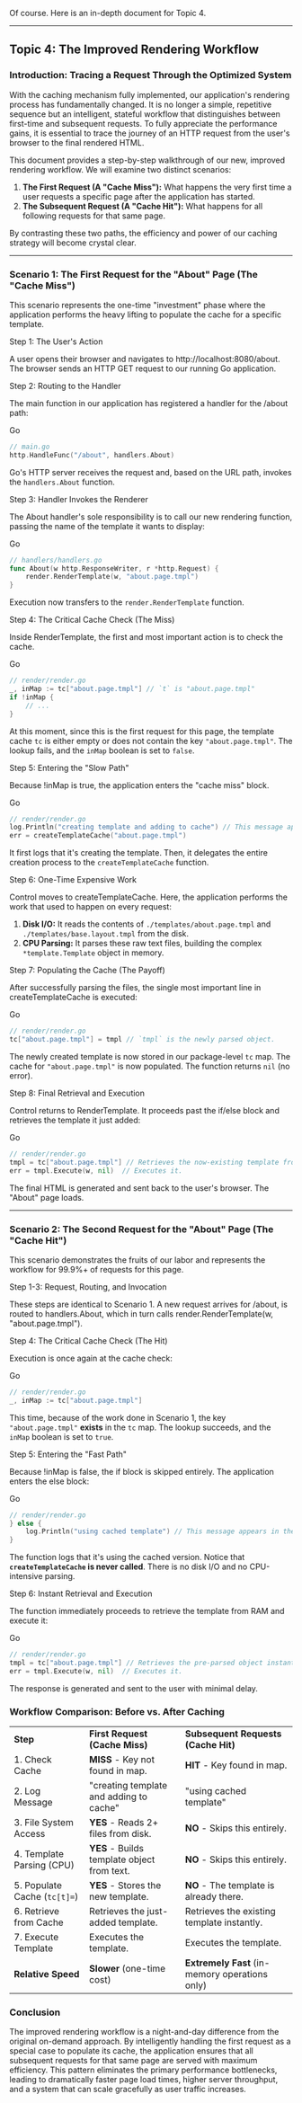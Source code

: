 Of course. Here is an in-depth document for Topic 4.

---

## Topic 4: The Improved Rendering Workflow

### Introduction: Tracing a Request Through the Optimized System

With the caching mechanism fully implemented, our application's rendering process has fundamentally changed. It is no longer a simple, repetitive sequence but an intelligent, stateful workflow that distinguishes between first-time and subsequent requests. To fully appreciate the performance gains, it is essential to trace the journey of an HTTP request from the user's browser to the final rendered HTML.

This document provides a step-by-step walkthrough of our new, improved rendering workflow. We will examine two distinct scenarios:

1. **The First Request (A "Cache Miss"):** What happens the very first time a user requests a specific page after the application has started.
2. **The Subsequent Request (A "Cache Hit"):** What happens for all following requests for that same page.

By contrasting these two paths, the efficiency and power of our caching strategy will become crystal clear.

---

### Scenario 1: The First Request for the "About" Page (The "Cache Miss")

This scenario represents the one-time "investment" phase where the application performs the heavy lifting to populate the cache for a specific template.

Step 1: The User's Action

A user opens their browser and navigates to http://localhost:8080/about. The browser sends an HTTP GET request to our running Go application.

Step 2: Routing to the Handler

The main function in our application has registered a handler for the /about path:

Go

```Go
// main.go
http.HandleFunc("/about", handlers.About)
```

Go's HTTP server receives the request and, based on the URL path, invokes the `handlers.About` function.

Step 3: Handler Invokes the Renderer

The About handler's sole responsibility is to call our new rendering function, passing the name of the template it wants to display:

Go

```Go
// handlers/handlers.go
func About(w http.ResponseWriter, r *http.Request) {
	render.RenderTemplate(w, "about.page.tmpl")
}
```

Execution now transfers to the `render.RenderTemplate` function.

Step 4: The Critical Cache Check (The Miss)

Inside RenderTemplate, the first and most important action is to check the cache.

Go

```Go
// render/render.go
_, inMap := tc["about.page.tmpl"] // `t` is "about.page.tmpl"
if !inMap {
    // ...
}
```

At this moment, since this is the first request for this page, the template cache `tc` is either empty or does not contain the key `"about.page.tmpl"`. The lookup fails, and the `inMap` boolean is set to `false`.

Step 5: Entering the "Slow Path"

Because !inMap is true, the application enters the "cache miss" block.

Go

```Go
// render/render.go
log.Println("creating template and adding to cache") // This message appears in the console.
err = createTemplateCache("about.page.tmpl")
```

It first logs that it's creating the template. Then, it delegates the entire creation process to the `createTemplateCache` function.

Step 6: One-Time Expensive Work

Control moves to createTemplateCache. Here, the application performs the work that used to happen on every request:

1. **Disk I/O:** It reads the contents of `./templates/about.page.tmpl` and `./templates/base.layout.tmpl` from the disk.
2. **CPU Parsing:** It parses these raw text files, building the complex `*template.Template` object in memory.

Step 7: Populating the Cache (The Payoff)

After successfully parsing the files, the single most important line in createTemplateCache is executed:

Go

```Go
// render/render.go
tc["about.page.tmpl"] = tmpl // `tmpl` is the newly parsed object.
```

The newly created template is now stored in our package-level `tc` map. The cache for `"about.page.tmpl"` is now populated. The function returns `nil` (no error).

Step 8: Final Retrieval and Execution

Control returns to RenderTemplate. It proceeds past the if/else block and retrieves the template it just added:

Go

```Go
// render/render.go
tmpl = tc["about.page.tmpl"] // Retrieves the now-existing template from the cache.
err = tmpl.Execute(w, nil)  // Executes it.
```

The final HTML is generated and sent back to the user's browser. The "About" page loads.

---

### Scenario 2: The Second Request for the "About" Page (The "Cache Hit")

This scenario demonstrates the fruits of our labor and represents the workflow for 99.9%+ of requests for this page.

Step 1-3: Request, Routing, and Invocation

These steps are identical to Scenario 1. A new request arrives for /about, is routed to handlers.About, which in turn calls render.RenderTemplate(w, "about.page.tmpl").

Step 4: The Critical Cache Check (The Hit)

Execution is once again at the cache check:

Go

```Go
// render/render.go
_, inMap := tc["about.page.tmpl"]
```

This time, because of the work done in Scenario 1, the key `"about.page.tmpl"` **exists** in the `tc` map. The lookup succeeds, and the `inMap` boolean is set to `true`.

Step 5: Entering the "Fast Path"

Because !inMap is false, the if block is skipped entirely. The application enters the else block:

Go

```Go
// render/render.go
} else {
    log.Println("using cached template") // This message appears in the console.
}
```

The function logs that it's using the cached version. Notice that **`createTemplateCache` is never called**. There is no disk I/O and no CPU-intensive parsing.

Step 6: Instant Retrieval and Execution

The function immediately proceeds to retrieve the template from RAM and execute it:

Go

```Go
// render/render.go
tmpl = tc["about.page.tmpl"] // Retrieves the pre-parsed object instantly from memory.
err = tmpl.Execute(w, nil)  // Executes it.
```

The response is generated and sent to the user with minimal delay.

### Workflow Comparison: Before vs. After Caching

|   |   |   |
|---|---|---|
|**Step**|**First Request (Cache Miss)**|**Subsequent Requests (Cache Hit)**|
|1. Check Cache|**MISS** - Key not found in map.|**HIT** - Key found in map.|
|2. Log Message|"creating template and adding to cache"|"using cached template"|
|3. File System Access|**YES** - Reads 2+ files from disk.|**NO** - Skips this entirely.|
|4. Template Parsing (CPU)|**YES** - Builds template object from text.|**NO** - Skips this entirely.|
|5. Populate Cache (`tc[t]=`)|**YES** - Stores the new template.|**NO** - The template is already there.|
|6. Retrieve from Cache|Retrieves the just-added template.|Retrieves the existing template instantly.|
|7. Execute Template|Executes the template.|Executes the template.|
|**Relative Speed**|**Slower** (one-time cost)|**Extremely Fast** (in-memory operations only)|

### Conclusion

The improved rendering workflow is a night-and-day difference from the original on-demand approach. By intelligently handling the first request as a special case to populate its cache, the application ensures that all subsequent requests for that same page are served with maximum efficiency. This pattern eliminates the primary performance bottlenecks, leading to dramatically faster page load times, higher server throughput, and a system that can scale gracefully as user traffic increases.